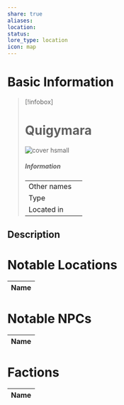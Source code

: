 ```yaml
---
share: true
aliases: 
location: 
status: 
lore_type: location
icon: map
---
```

# Basic Information
> [!infobox]
> # Quigymara
> ![cover hsmall](insertimage.png)
> ##### Information
> |   |  |
> | ---- | ---- |
> | Other names | |
> | Type | 
> | Located in | |
## Description
# Notable Locations
| Name |
| ---- |

# Notable NPCs
| Name |
| ---- |

# Factions
| Name |
| ---- |
